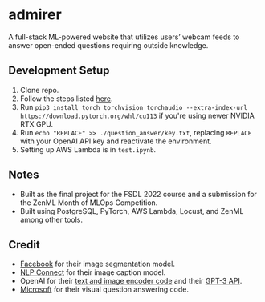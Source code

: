 # admirer
A full-stack ML-powered website that utilizes users’ webcam feeds to answer open-ended questions requiring outside knowledge.

## Development Setup
1. Clone repo.
2. Follow the steps listed [here](https://github.com/full-stack-deep-learning/fsdl-text-recognizer-2022-labs/tree/main/setup).
3. Run `pip3 install torch torchvision torchaudio --extra-index-url https://download.pytorch.org/whl/cu113` if you're using newer NVIDIA RTX GPU.
4. Run `echo "REPLACE" >> ./question_answer/key.txt`, replacing `REPLACE` with your OpenAI API key and reactivate the environment.
5. Setting up AWS Lambda is in `test.ipynb`.

## Notes
- Built as the final project for the FSDL 2022 course and a submission for the ZenML Month of MLOps Competition.
- Built using PostgreSQL, PyTorch, AWS Lambda, Locust, and ZenML among other tools.

## Credit
- [Facebook](https://huggingface.co/facebook/detr-resnet-50-panoptic) for their image segmentation model.
- [NLP Connect](https://huggingface.co/nlpconnect/vit-gpt2-image-captioning) for their image caption model.
- OpenAI for their [text and image encoder code](https://huggingface.co/openai/clip-vit-base-patch16) and their [GPT-3 API](https://openai.com/api/).
- [Microsoft](https://github.com/microsoft/PICa) for their visual question answering code.
